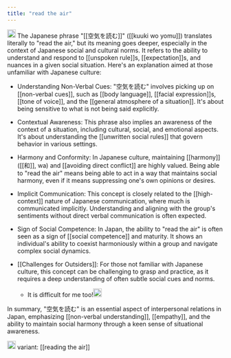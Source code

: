 ```yaml
---
title: "read the air"
---
```


<img src='https://scrapbox.io/api/pages/nishio-en/gpt/icon' alt='gpt.icon' height="19.5"/> The Japanese phrase "[[空気を読む]]" ([[kuuki wo yomu]]) translates literally to "read the air," but its meaning goes deeper, especially in the context of Japanese social and cultural norms. It refers to the ability to understand and respond to [[unspoken rule]]s, [[expectation]]s, and nuances in a given social situation. Here's an explanation aimed at those unfamiliar with Japanese culture:

- Understanding Non-Verbal Cues: "空気を読む" involves picking up on [[non-verbal cues]], such as [[body language]], [[facial expression]]s, [[tone of voice]], and the [[general atmosphere of a situation]]. It's about being sensitive to what is not being said explicitly.

- Contextual Awareness: This phrase also implies an awareness of the context of a situation, including cultural, social, and emotional aspects. It's about understanding the [[unwritten social rules]] that govern behavior in various settings.

- Harmony and Conformity: In Japanese culture, maintaining [[harmony]] ([[和]], wa) and [[avoiding direct conflict]] are highly valued. Being able to "read the air" means being able to act in a way that maintains social harmony, even if it means suppressing one's own opinions or desires.

- Implicit Communication: This concept is closely related to the [[high-context]] nature of Japanese communication, where much is communicated implicitly. Understanding and aligning with the group's sentiments without direct verbal communication is often expected.

- Sign of Social Competence: In Japan, the ability to "read the air" is often seen as a sign of [[social competence]] and maturity. It shows an individual's ability to coexist harmoniously within a group and navigate complex social dynamics.

- [[Challenges for Outsiders]]: For those not familiar with Japanese culture, this concept can be challenging to grasp and practice, as it requires a deep understanding of often subtle social cues and norms.
    - It is difficult for me too!<img src='https://scrapbox.io/api/pages/nishio-en/nishio/icon' alt='nishio.icon' height="19.5"/>

In summary, "空気を読む" is an essential aspect of interpersonal relations in Japan, emphasizing [[non-verbal understanding]], [[empathy]], and the ability to maintain social harmony through a keen sense of situational awareness.

<img src='https://scrapbox.io/api/pages/nishio-en/en/icon' alt='en.icon' height="19.5"/>
variant: [[reading the air]]
